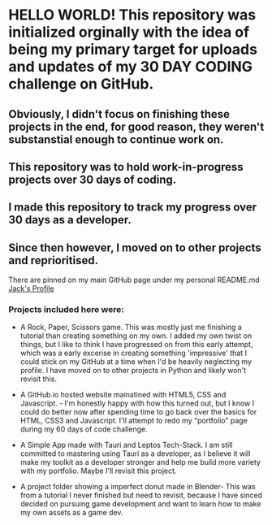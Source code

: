 # HELLO WORLD! This repository was initialized orginally with the idea of being my primary target for uploads and updates of my 30 DAY CODING challenge on GitHub.

## Obviously, I didn't focus on finishing these projects in the end, for good reason, they weren't substanstial enough to continue work on. 

## This repository was to hold work-in-progress projects over 30 days of coding. 

## I made this repository to track my progress over 30 days as a developer. 

## Since then however, I moved on to other projects and reprioritised. 

There are pinned on my main GitHub page under my personal README.md
[Jack's Profile](http://github.com/Jack-Daly-Eng025)

### Projects included  here were: 

* A Rock, Paper, Scissors game. This was mostly just me finishing a tutorial than creating something on my own.  I added my own twist on things, but I like to think I have progressed on from this early attempt, which was a early excerise in creating something 'impressive' that I could stick on my GitHub at a time when I'd be heavily neglecting my profile. I have moved on to other projects in Python and likely won't revisit this.

* A GitHub.io hosted website mainatined with HTML5, CSS and Javascript. - I'm honestly happy with how this turned out, but I know I could do better now after spending time to go back over the basics for HTML, CSS3 and Javascript. I'll attempt to redo my "portfolio" page during my 60 days of code challenge.
  
* A Simple App made with Tauri and Leptos Tech-Stack. I am still committed to mastering using Tauri as a developer, as I believe it will make my toolkit as a developer stronger and help me build more variety with my portfolio. Maybe I'll revisit this project.
  
* A project folder showing a imperfect donut made in Blender- This was from a tutorial I never finished but need to revisit, because I have sinced decided on pursuing game development and want to learn how to make my own assets as a game dev. 


